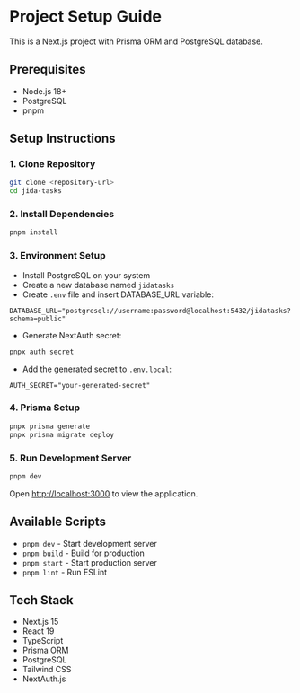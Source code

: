 # Project Setup Guide

This is a Next.js project with Prisma ORM and PostgreSQL database.

## Prerequisites

- Node.js 18+
- PostgreSQL
- pnpm

## Setup Instructions

### 1. Clone Repository

```bash
git clone <repository-url>
cd jida-tasks
```

### 2. Install Dependencies

```bash
pnpm install
```

### 3. Environment Setup

- Install PostgreSQL on your system
- Create a new database named `jidatasks`
- Create `.env` file and insert DATABASE_URL variable:

```env
DATABASE_URL="postgresql://username:password@localhost:5432/jidatasks?schema=public"
```

- Generate NextAuth secret:

```bash
pnpx auth secret
```

- Add the generated secret to `.env.local`:

```env
AUTH_SECRET="your-generated-secret"
```

### 4. Prisma Setup

```bash
pnpx prisma generate
pnpx prisma migrate deploy
```

### 5. Run Development Server

```bash
pnpm dev
```

Open [http://localhost:3000](http://localhost:3000) to view the application.

## Available Scripts

- `pnpm dev` - Start development server
- `pnpm build` - Build for production
- `pnpm start` - Start production server
- `pnpm lint` - Run ESLint

## Tech Stack

- Next.js 15
- React 19
- TypeScript
- Prisma ORM
- PostgreSQL
- Tailwind CSS
- NextAuth.js
